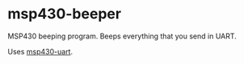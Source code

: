 msp430-beeper
=============

MSP430 beeping program. Beeps everything that you send in UART.

Uses [msp430-uart](https://github.com/pepyakin/msp430-uart).
